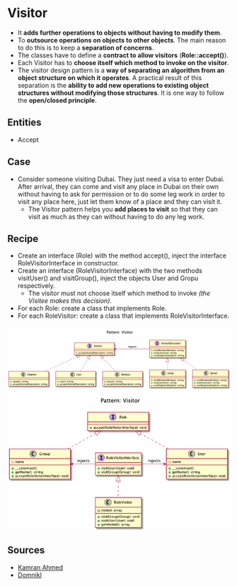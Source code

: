 # Visitor

+ It **adds further operations to objects without having to modify them**.
+ To **outsource operations on objects to other objects**. The main reason to do this is to keep a **separation of concerns**.
+ The classes have to define a **contract to allow visitors** (**Role::accept()**).
+ Each Visitor has to **choose itself which method to invoke on the visitor**.  
+ The visitor design pattern is a **way of separating an algorithm from an object structure on which it operates**. 
A practical result of this separation is the **ability to add new operations to existing object structures without modifying those structures**. 
It is one way to follow the **open/closed principle**.

## Entities
+ Accept

## Case
+ Consider someone visiting Dubai. They just need a visa to enter Dubai. After arrival, they can come and visit any place in Dubai on their own without having to ask for permission or to do some leg work in order to visit any place here, just let them know of a place and they can visit it. 
    + The Visitor pattern helps you **add places to visit** so that they can visit as much as they can without having to do any leg work.

## Recipe
+ Create an interface (Role) with the method accept(), inject the interface RoleVisitorInterface in constructor.
+ Create an interface (RoleVisitorInterface) with the two methods visitUser() and visitGroup(), inject the objects User and Gropu respectively.
    + The visitor must not choose itself which method to invoke _(the Visitee makes this decision)_.
+ For each Role: create a class that implements Role.
+ For each RoleVisitor: create a class that implements RoleVisitorInterface.


![](kamran-ahmed/diagram.png)
![](domnikl/diagram.png)

## Sources
+ [Kamran Ahmed](https://github.com/kamranahmedse/design-patterns-for-humans#-visitor)
+ [Domnikl](https://github.com/domnikl/DesignPatternsPHP/tree/master/Behavioral/Visitor)
